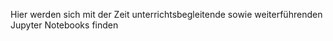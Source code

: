 Hier werden sich mit der Zeit unterrichtsbegleitende sowie weiterführenden Jupyter Notebooks finden
